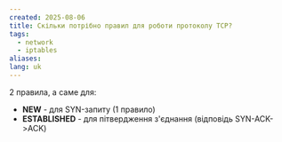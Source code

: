 ```yaml
---
created: 2025-08-06
title: Скільки потрібно правил для роботи протоколу TCP?
tags:
  - network
  - iptables
aliases: 
lang: uk
---
```

2 правила, а саме для:

- **NEW** - для SYN-запиту (1 правило)
- **ESTABLISHED** - для пітвердження з'єднання (відповідь SYN-ACK->ACK)